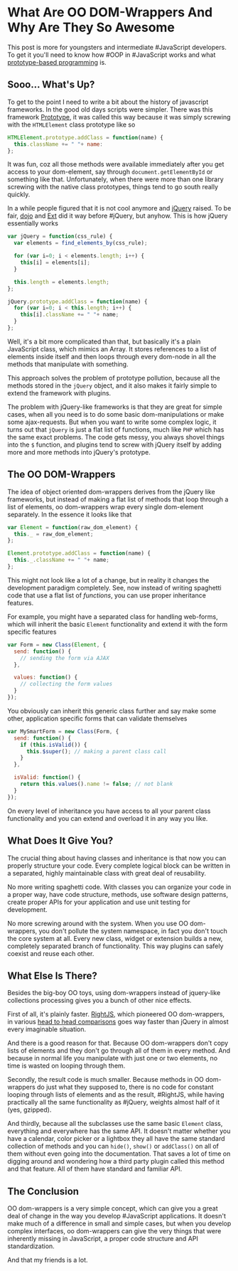 # What Are OO DOM-Wrappers And Why Are They So Awesome

This post is more for youngsters and intermediate #JavaScript developers. To get it you'll need to know how #OOP in #JavaScript works and what [prototype-based programming](http://en.wikipedia.org/wiki/Prototype-based_programming) is.

## Sooo... What's Up?

To get to the point I need to write a bit about the history of javascript frameworks. In the good old days scripts were simpler. There was this framework [Prototype](http://prototypejs.org), it was called this way because it was simply screwing with the `HTMLElement` class prototype like so

```js
HTMLElement.prototype.addClass = function(name) {
  this.className += " "+ name:
};
```

It was fun, coz all those methods were available immediately after you get access to your dom-element, say through `document.getElementById` or something like that. Unfortunately, when there were more than one library screwing with the native class prototypes, things tend to go south really quickly.

In a while people figured that it is not cool anymore and [jQuery](http://jquery.com) raised. To be fair, [dojo](http://dojotoolkit.org) and [Ext](http://www.sencha.com/products/extjs) did it way before #jQuery, but anyhow. This is how jQuery essentially works

```js
var jQuery = function(css_rule) {
  var elements = find_elements_by(css_rule);

  for (var i=0; i < elements.length; i++) {
    this[i] = elements[i];
  }

  this.length = elements.length;
};

jQuery.prototype.addClass = function(name) {
  for (var i=0; i < this.length; i++) {
    this[i].className += " "+ name;
  }
};
```

Well, it's a bit more complicated than that, but basically it's a plain JavaScript class, which mimics an Array. It stores references to a list of elements inside itself and then loops through every dom-node in all the methods that manipulate with something.

This approach solves the problem of prototype pollution, because all the methods stored in the `jQuery` object, and it also makes it fairly simple to extend the framework with plugins.

The problem with jQuery-like frameworks is that they are great for simple cases, when all you need is to do some basic dom-manipulations or make some ajax-requests. But when you want to write some complex logic, it turns out that `jQuery` is just a flat list of functions, much like `PHP` which has the same exact problems. The code gets messy, you always shovel things into the `$` function, and plugins tend to screw with jQuery itself by adding more and more methods into jQuery's prototype.

## The OO DOM-Wrappers

The idea of object oriented dom-wrappers derives from the jQuery like frameworks, but instead of making a flat list of methods that loop through a list of elements, oo dom-wrappers wrap every single dom-element separately. In the essence it looks like that

```js
var Element = function(raw_dom_element) {
  this._ = raw_dom_element;
};

Element.prototype.addClass = function(name) {
  this._.className += " "+ name;
};
```

This might not look like a lot of a change, but in reality it changes the development paradigm completely. See, now instead of writing spaghetti code that use a flat list of _functions_, you can use proper inheritance features.

For example, you might have a separated class for handling web-forms, which will inherit the basic `Element` functionality and extend it with the form specific features

```js
var Form = new Class(Element, {
  send: function() {
    // sending the form via AJAX
  },

  values: function() {
    // collecting the form values
  }
});
```

You obviously can inherit this generic class further and say make some other, application specific forms that can validate themselves

```js
var MySmartForm = new Class(Form, {
  send: function() {
    if (this.isValid()) {
      this.$super(); // making a parent class call
    }
  },

  isValid: function() {
    return this.values().name != false; // not blank
  }
});
```

On every level of inheritance you have access to all your parent class functionality and you can extend and overload it in any way you like.

## What Does It Give You?

The crucial thing about having classes and inheritance is that now you can properly structure your code. Every complete logical block can be written in a separated, highly maintainable class with great deal of reusability.

No more writing spaghetti code. With classes you can organize your code in a proper way, have code structure, methods, use software design patterns, create proper APIs for your application and use unit testing for development.

No more screwing around with the system. When you use OO dom-wrappers, you don't pollute the system namespace, in fact you don't touch the core system at all. Every new class, widget or extension builds a new, completely separated branch of functionality. This way plugins can safely coexist and reuse each other.

## What Else Is There?

Besides the big-boy OO toys, using dom-wrappers instead of jquery-like collections processing gives you a bunch of other nice effects.

First of all, it's plainly faster. [RightJS](http://rightjs.org), which pioneered OO dom-wrappers, in various [head to head comparisons](http://rightjs.org/benchmarks) goes way faster than jQuery in almost every imaginable situation.

And there is a good reason for that. Because OO dom-wrappers don't copy lists of elements and they don't go through all of them in every method. And because in normal life you manipulate with just one or two elements, no time is wasted on looping through them.

Secondly, the result code is much smaller. Because methods in OO dom-wrappers do just what they supposed to, there is no code for constant looping through lists of elements and as the result, #RightJS, while having practically all the same functionality as #jQuery, weights almost half of it (yes, gzipped).

And thirdly, because all the subclasses use the same basic `Element` class, everything and everywhere has the same API. It doesn't matter whether you have a calendar, color picker or a lightbox they all have the same standard collection of methods and you can `hide()`, `show()` or `addClass()` on all of them without even going into the documentation. That saves a lot of time on digging around and wondering how a third party plugin called this method and that feature. All of them have standard and familiar API.

## The Conclusion

OO dom-wrappers is a very simple concept, which can give you a great deal of change in the way you develop #JavaScript applications. It doesn't make much of a difference in small and simple cases, but when you develop complex interfaces, oo dom-wrappers can give the very things that were inherently missing in JavaScript, a proper code structure and API standardization.

And that my friends is a lot.